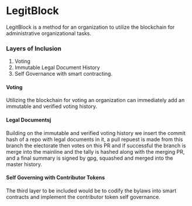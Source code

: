 #  LegitBlock

LegitBlock is a method for an organization to utilize the blockchain for
administrative  organizational tasks.

### Layers of Inclusion

1. Voting
1. Immutable Legal Document History
1. Self Governance with smart contracting.

#### Voting
Utilizing the blockchain for voting an organization can immediately add
an immutable and verified voting history.

#### Legal Documentsj
Building on the immutable and verified voting history we insert the
commit hash of a repo with legal documents in it, a pull repuest is made
from this branch the electorate then votes on this PR and if successful
the branch is merge into the mainline and the tally is hashed along with
the merging PR, and a final summary is signed by gpg, squashed and
merged into the master history.

#### Self Governing with Contributor Tokens

The third layer to be included would be to codify the bylaws into smart
contracts and implement the contributor token self governance.
